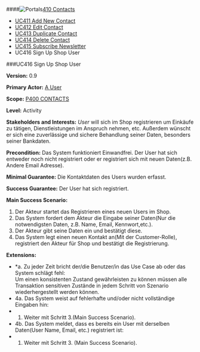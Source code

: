 ####![Portals](https://raw.github.com/massiveart/sulu-docs/master/use-cases/images/package-contacts.png)[410 Contacts](https://github.com/massiveart/sulu-docs/tree/master/use-cases/p400/p410 "410 Contacts")
 
* [UC411 Add New Contact](https://github.com/massiveart/sulu-docs/tree/master/use-cases/p400/p410/UC411.md "UC411 Add New Contact")
* [UC412 Edit Contact](https://github.com/massiveart/sulu-docs/tree/master/use-cases/p400/p410/UC412.md "UC412 Edit Contact")
* [UC413 Duplicate Contact](https://github.com/massiveart/sulu-docs/tree/master/use-cases/p400/p410/UC413.md "UC413 Duplicate Contact")
* [UC414 Delete Contact](https://github.com/massiveart/sulu-docs/tree/master/use-cases/p400/p410/UC414.md "UC414 Delete Contact")
* [UC415 Subscribe Newsletter](https://github.com/massiveart/sulu-docs/tree/master/use-cases/p400/p410/UC415.md "UC415 Subscribe Newsletter")
* UC416 Sign Up Shop User 

###UC416 Sign Up Shop User

**Version:** 0.9

**Primary Actor:** [A User](https://github.com/massiveart/sulu-docs/tree/master/use-cases/actors.md "Actors") 

**Scope:** [P400 CONTACTS](https://github.com/massiveart/sulu-docs/tree/master/use-cases/p400-contacts "400 CONTACTS")

**Level:** Activity

**Stakeholders and Interests:** *User* will sich im Shop registrieren um Einkäufe zu tätigen, Dienstleistungen im Anspruch nehmen, etc. Außerdem wünscht er sich eine zuverlässige und sichere Behandlung seiner Daten, besonders seiner Bankdaten.

**Precondition:** Das System funktioniert Einwandfrei. Der User hat sich entweder noch nicht registriert oder er registriert sich mit neuen Daten(z.B. Andere Email Adresse).  

**Minimal Guarantee:** Die Kontaktdaten des Users wurden erfasst.

**Success Guarantee:** Der User hat sich registriert.

**Main Success Scenario:** 

1. Der Akteur startet das Registrieren eines neuen Users im Shop.
2. Das System fordert dem Akteur die Eingabe seiner Daten(Nur die notwendigsten Daten, z.B. Name, Email, Kennwort,etc.).
3. Der Akteur gibt seine Daten ein und bestätigt diese.
4. Das System legt einen neuen Kontakt an(Mit der Customer-Rolle), registriert den Akteur für Shop und bestätigt die Registrierung.

**Extensions:**
* *a. Zu jeder Zeit bricht der/die Benutzer/in das Use Case ab oder das System schlägt fehl:	
Um einen konsistenten Zustand gewährleisten zu können müssen alle Transaktion sensitiven Zustände in jedem Schritt von Szenario wiederhergestellt werden können.
* 4a. Das System weist auf fehlerhafte und/oder nicht vollständige Eingaben hin:
 * 1. Weiter mit Schritt 3.(Main Success Scenario).
* 4b. Das System meldet, dass es bereits ein User mit derselben Daten(User Name, Email, etc.) registriert ist:
 * 1. Weiter mit Schritt 3. (Main Success Scenario).
